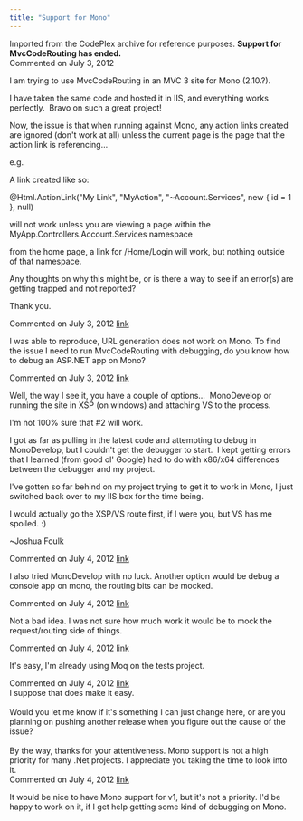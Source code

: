 ```yaml
---
title: "Support for Mono"
---
```

<div class="note">
   Imported from the CodePlex archive for reference purposes. <b>Support for MvcCodeRouting has ended.</b></div>
<div id="post857020" class="discussion-comment op">
   <div class="discussion-header">Commented on 
      <time datetime="2012-07-03T12:55:31.87-07:00" title="2012-07-03T12:55:31.87-07:00">July 3, 2012</time>
   </div>
   <div class="discussion-message">
<p>I am trying to use MvcCodeRouting in an MVC 3 site for Mono (2.10.?).</p>
<p>I have taken the same code and hosted it in IIS, and everything works perfectly.&nbsp; Bravo on such a great project!</p>
<p>Now, the issue is that when running against Mono, any action links created are ignored (don't work at all) unless the current page is the page that the action link is referencing...</p>
<p>e.g.</p>
<p>A link created like so:</p>
<p>@Html.ActionLink(&quot;My Link&quot;, &quot;MyAction&quot;, &quot;~Account.Services&quot;, new { id = 1 }, null)</p>
<p>will not work unless you are viewing a page within the MyApp.Controllers.Account.Services namespace</p>
<p>from the home page, a link for /Home/Login will work, but nothing outside of that namespace.</p>
<p>Any thoughts on why this might be, or is there a way to see if an error(s) are getting trapped and not reported?</p>
<p>Thank you.</p>
</div>
</div>
<div id="post857114" class="discussion-comment">
   <div class="discussion-header">Commented on 
      <time datetime="2012-07-03T18:36:18.68-07:00" title="2012-07-03T18:36:18.68-07:00">July 3, 2012</time> <a href="#post857114" class="post-link">link</a></div>
   <div class="discussion-message"><p>I was able to reproduce, URL generation does not work on Mono. To find the issue I need to run MvcCodeRouting with debugging, do you know how to debug an ASP.NET app on Mono?</p></div>
</div>
<div id="post857167" class="discussion-comment">
   <div class="discussion-header">Commented on 
      <time datetime="2012-07-03T23:24:19.043-07:00" title="2012-07-03T23:24:19.043-07:00">July 3, 2012</time> <a href="#post857167" class="post-link">link</a></div>
   <div class="discussion-message"><p>Well, the way I see it, you have a couple of options...&nbsp; MonoDevelop or running the site in XSP (on windows) and attaching VS to the process.</p>
<p>I'm not 100% sure that #2 will work.</p>
<p>I got as far as pulling in the latest code and attempting to debug in MonoDevelop, but I couldn't get the debugger to start.&nbsp; I kept getting errors that I learned (from good ol' Google) had to do with x86/x64 differences between the debugger and my project.</p>
<p>I've gotten so far behind on my project trying to get it to work in Mono, I just switched back over to my IIS box for the time being.</p>
<p>I would actually go the XSP/VS route first, if I were you, but VS has me spoiled. :)</p>
<p>~Joshua Foulk</p></div>
</div>
<div id="post857458" class="discussion-comment">
   <div class="discussion-header">Commented on 
      <time datetime="2012-07-04T09:18:38.46-07:00" title="2012-07-04T09:18:38.46-07:00">July 4, 2012</time> <a href="#post857458" class="post-link">link</a></div>
   <div class="discussion-message"><p>I also tried MonoDevelop with no luck. Another option would be debug a console app on mono, the routing bits can be mocked.</p></div>
</div>
<div id="post857460" class="discussion-comment">
   <div class="discussion-header">Commented on 
      <time datetime="2012-07-04T09:26:35.267-07:00" title="2012-07-04T09:26:35.267-07:00">July 4, 2012</time> <a href="#post857460" class="post-link">link</a></div>
   <div class="discussion-message">
<p>Not a bad idea. I was not sure how much work it would be to mock the request/routing side of things.</p>
</div>
</div>
<div id="post857461" class="discussion-comment">
   <div class="discussion-header">Commented on 
      <time datetime="2012-07-04T09:28:03.11-07:00" title="2012-07-04T09:28:03.11-07:00">July 4, 2012</time> <a href="#post857461" class="post-link">link</a></div>
   <div class="discussion-message"><p>It's easy, I'm already using Moq on the tests project.</p></div>
</div>
<div id="post857463" class="discussion-comment">
   <div class="discussion-header">Commented on 
      <time datetime="2012-07-04T09:32:05.153-07:00" title="2012-07-04T09:32:05.153-07:00">July 4, 2012</time> <a href="#post857463" class="post-link">link</a></div>
   <div class="discussion-message">I suppose that does make it easy. <br>
<br>
Would you let me know if it's something I can just change here, or are you planning on pushing another release when you figure out the cause of the issue?<br>
<br>
By the way, thanks for your attentiveness. Mono support is not a high priority for many .Net projects. I appreciate you taking the time to look into it.<br>
</div>
</div>
<div id="post857465" class="discussion-comment">
   <div class="discussion-header">Commented on 
      <time datetime="2012-07-04T09:37:44.11-07:00" title="2012-07-04T09:37:44.11-07:00">July 4, 2012</time> <a href="#post857465" class="post-link">link</a></div>
   <div class="discussion-message"><p>It would be nice to have Mono support for v1, but it's not a priority. I'd be happy to work on it, if I get help getting some kind of debugging on Mono.</p></div>
</div>